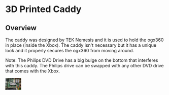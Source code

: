 # 3D Printed Caddy

## Overview

The caddy was designed by TEK Nemesis and it is used to hold the ogx360 in place (inside the Xbox).  The caddy isn't necessary but it has a unique look and it properly secures the ogx360 from moving around.

Note:  The Philips DVD Drive has a big bulge on the bottom that interferes with this caddy.  The Philips drive can be swapped with any other DVD drive that comes with the Xbox.

<img src="./Images/caddy.jpg" width="10%"/> 
